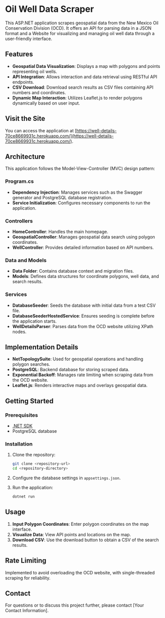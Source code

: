 # Oil Well Data Scraper

This ASP.NET application scrapes geospatial data from the New Mexico Oil Conservation Division (OCD). It offers an API for parsing data in a JSON format and a Website for visualizing and managing oil well data through a user-friendly interface.

## Features

- **Geospatial Data Visualization**: Displays a map with polygons and points representing oil wells.
- **API Integration**: Allows interaction and data retrieval using RESTful API endpoints.
- **CSV Download**: Download search results as CSV files containing API numbers and coordinates.
- **Dynamic Map Interaction**: Utilizes Leaflet.js to render polygons dynamically based on user input.

## Visit the Site

You can access the application at [https://well-details-70ce8669931c.herokuapp.com/](https://well-details-70ce8669931c.herokuapp.com/).

## Architecture

This application follows the Model-View-Controller (MVC) design pattern:

### Program.cs

- **Dependency Injection**: Manages services such as the Swagger generator and PostgreSQL database registration.
- **Service Initialization**: Configures necessary components to run the application.

### Controllers

- **HomeController**: Handles the main homepage.
- **GeospatialController**: Manages geospatial data search using polygon coordinates.
- **WellController**: Provides detailed information based on API numbers.

### Data and Models

- **Data Folder**: Contains database context and migration files.
- **Models**: Defines data structures for coordinate polygons, well data, and search results.

### Services

- **DatabaseSeeder**: Seeds the database with initial data from a test CSV file.
- **DatabaseSeederHostedService**: Ensures seeding is complete before the application starts.
- **WellDetailsParser**: Parses data from the OCD website utilizing XPath nodes.

## Implementation Details

- **NetTopologySuite**: Used for geospatial operations and handling polygon searches.
- **PostgreSQL**: Backend database for storing scraped data.
- **Exponential Backoff**: Manages rate limiting when scraping data from the OCD website.
- **Leaflet.js**: Renders interactive maps and overlays geospatial data.

## Getting Started

### Prerequisites

- [.NET SDK](https://dotnet.microsoft.com/download)
- PostgreSQL database

### Installation

1. Clone the repository:
   ```bash
   git clone <repository-url>
   cd <repository-directory>
   ```

2. Configure the database settings in `appsettings.json`.

3. Run the application:
   ```bash
   dotnet run
   ```

## Usage

1. **Input Polygon Coordinates**: Enter polygon coordinates on the map interface.
2. **Visualize Data**: View API points and locations on the map.
3. **Download CSV**: Use the download button to obtain a CSV of the search results.

## Rate Limiting

Implemented to avoid overloading the OCD website, with single-threaded scraping for reliability.

## Contact

For questions or to discuss this project further, please contact [Your Contact Information].
